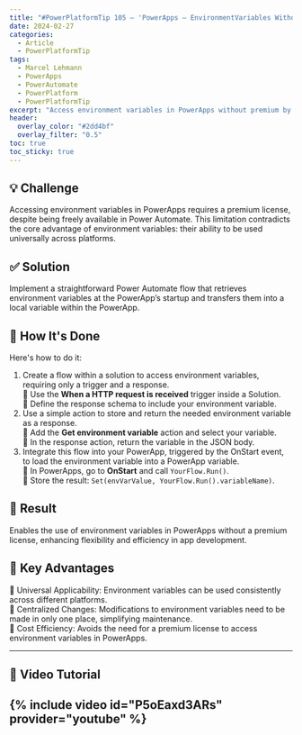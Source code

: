 ```yaml
---
title: "#PowerPlatformTip 105 – 'PowerApps – EnvironmentVariables Without Premium'"
date: 2024-02-27
categories:
  - Article
  - PowerPlatformTip
tags:
  - Marcel Lehmann
  - PowerApps
  - PowerAutomate
  - PowerPlatform
  - PowerPlatformTip
excerpt: "Access environment variables in PowerApps without premium by retrieving them via Power Automate at app start."
header:
  overlay_color: "#2dd4bf"
  overlay_filter: "0.5"
toc: true
toc_sticky: true
---
```


## 💡 Challenge
Accessing environment variables in PowerApps requires a premium license, despite being freely available in Power Automate. This limitation contradicts the core advantage of environment variables: their ability to be used universally across platforms.

## ✅ Solution
Implement a straightforward Power Automate flow that retrieves environment variables at the PowerApp’s startup and transfers them into a local variable within the PowerApp.

## 🔧 How It's Done
Here's how to do it:
1. Create a flow within a solution to access environment variables, requiring only a trigger and a response.  
   🔸 Use the **When a HTTP request is received** trigger inside a Solution.  
   🔸 Define the response schema to include your environment variable.
2. Use a simple action to store and return the needed environment variable as a response.  
   🔸 Add the **Get environment variable** action and select your variable.  
   🔸 In the response action, return the variable in the JSON body.
3. Integrate this flow into your PowerApp, triggered by the OnStart event, to load the environment variable into a PowerApp variable.  
   🔸 In PowerApps, go to **OnStart** and call `YourFlow.Run()`.  
   🔸 Store the result: `Set(envVarValue, YourFlow.Run().variableName)`.

## 🎉 Result
Enables the use of environment variables in PowerApps without a premium license, enhancing flexibility and efficiency in app development.

## 🌟 Key Advantages
🔸 Universal Applicability: Environment variables can be used consistently across different platforms.  
🔸 Centralized Changes: Modifications to environment variables need to be made in only one place, simplifying maintenance.  
🔸 Cost Efficiency: Avoids the need for a premium license to access environment variables in PowerApps.

---

## 🎥 Video Tutorial
{% include video id="P5oEaxd3ARs" provider="youtube" %}
---